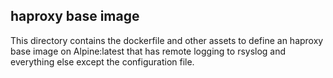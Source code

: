 ## haproxy base image

This directory contains the dockerfile and other assets to define an haproxy
base image on Alpine:latest that has remote logging to rsyslog and everything
else except the configuration file.